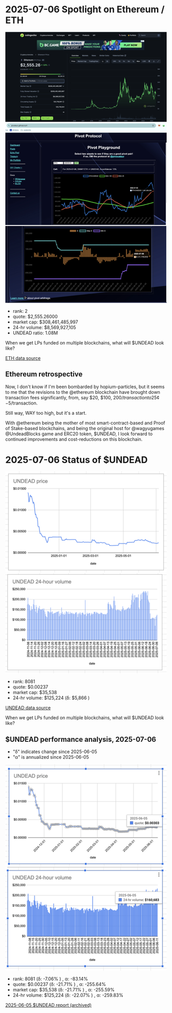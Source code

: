 # 2025-07-06 Spotlight on Ethereum / ETH 

![Coingecko chart for ETH](imgs/01a-eth.png) 
![ETH / UNDEAD ratio](imgs/01b-ratio.png) 
![ETH / UNDEAD ratio δ](imgs/01c-delta.png) 

* rank: 2 
* quote: $2,555.26000 
* market cap: $308,461,485,997 
* 24-hr volume: $8,569,927,105 
* UNDEAD ratio: 1.08M

When we get LPs funded on multiple blockchains, what will $UNDEAD look like? 

[ETH data source](https://www.coingecko.com/en/coins/ethereum) 

## Ethereum retrospective

Now, I don't know if I'm been bombarded by hopium-particles, but it seems to me that the revisions to the @ethereum blockchain have brought down transaction fees significantly, from, say $20, $100, $200/transaction to 25¢-$5/transaction.

Still way, WAY too high, but it's a start.

With @ethereum being the mother of most smart-contract-based and Proof of Stake-based blockchains, and being the original host for @wagyugames @UndeadBlocks game and ERC20 token, $UNDEAD, I look forward to continued improvements and cost-reductions on this blockchain.

# 2025-07-06 Status of $UNDEAD 

![$UNDEAD rank](imgs/02a-rank.png) 
![$UNDEAD quote](imgs/02b-quote.png) 
![$UNDEAD market captalization](imgs/02c-cap.png) 
![$UNDEAD 24-hour volume](imgs/02d-vol.png) 

* rank: 8081 
* quote: $0.00237 
* market cap: $35,538 
* 24-hr volume: $125,224 (δ: $5,866 ) 


[UNDEAD data source](https://www.coingecko.com/en/coins/undead-blocks) 

When we get LPs funded on multiple blockchains, what will $UNDEAD look like? 

## $UNDEAD performance analysis, 2025-07-06 

* "δ" indicates change since 2025-06-05 
* "α" is annualized since 2025-06-05 

![$UNDEAD rank](/blog/snapshot/imgs/01a-rank.png) 
![$UNDEAD quote](/blog/snapshot/imgs/01b-quote.png) 
![$UNDEAD market captalization](/blog/snapshot/imgs/01c-cap.png) 
![$UNDEAD 24-hour volume](/blog/snapshot/imgs/01d-vol.png) 

* rank: 8081 (δ: -7.06% ) , α: -83.14% 
* quote: $0.00237 (δ: -21.71% ) , α: -255.64% 
* market cap: $35,538 (δ: -21.71% ) , α: -255.59% 
* 24-hr volume: $125,224 (δ: -22.07% ) , α: -259.83% 

[2025-06-05 $UNDEAD report (archived)](https://github.com/pivoteur/biz/tree/main/blog/snapshot) 
